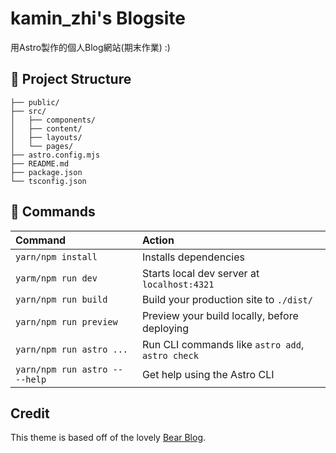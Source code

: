 # kamin_zhi's Blogsite

用Astro製作的個人Blog網站(期末作業)
:)

## 🚀 Project Structure

```
├── public/
├── src/
│   ├── components/
│   ├── content/
│   ├── layouts/
│   └── pages/
├── astro.config.mjs
├── README.md
├── package.json
└── tsconfig.json
```

## 🧞 Commands

| Command                        | Action                                           |
| :----------------------------- | :----------------------------------------------- |
| `yarn/npm install`             | Installs dependencies                            |
| `yarm/npm run dev`             | Starts local dev server at `localhost:4321`      |
| `yarn/npm run build`           | Build your production site to `./dist/`          |
| `yarn/npm run preview`         | Preview your build locally, before deploying     |
| `yarn/npm run astro ...`       | Run CLI commands like `astro add`, `astro check` |
| `yarn/npm run astro -- --help` | Get help using the Astro CLI                     |

## Credit

This theme is based off of the lovely [Bear Blog](https://github.com/HermanMartinus/bearblog/).
